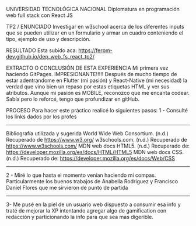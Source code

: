 UNIVERSIDAD TECNOLÓGICA NACIONAL
Diplomatura en programación web full stack con React JS

TP2 / ENUNCIADO
Investigar en w3school acerca de los diferentes inputs que se pueden utilizar en un formulario y armar un cuadro conteniendo el tipo, ejemplo de uso y descripción.

RESULTADO
Esta subido aca:
https://ferpm-dev.github.io/dep_web_fs_react_tp2/

EXTRACTO O CONCLUSIÓN DE ESTA EXPERIENCIA
Mi primera vez haciendo GitPages. IMPRESIONANTE!!!!!
Después de mucho tiempo de estar adentrandome en Flutter (mi pasión) y React-Native (mi necesidad) la verdad que vino bien un repaso por estas etiquetas HTML y ver sus atributos. Aunque mi pasión es MOBILE, reconozco que me encanta codear. Sabía pero lo reforcé, tengo que profundizar en gitHub.

PROCESO
Para hacer este práctico realicé lo siguientes pasos:
1 - Consulté los links dados por los profes

---

Bibliografía utilizada y sugerida
World Wide Web Consortium. (n.d.) Recuperado de https://www.w3.org/
w3schools.com. (n.d.) Recuperado de https://www.w3schools.com/
MDN web docs HTML5. (n.d.) Recuperado de:
https://developer.mozilla.org/es/docs/HTML/HTML5
MDN web docs CSS. (n.d.) Recuperado de:
https://developer.mozilla.org/es/docs/Web/CSS

---

2 - Miré lo que hasta el momento venían haciendo mi compas. Particularmente los buenos trabajos de Anabella Rodriguez y Francisco Daniel Flores que me sirvieron de punto de partida

---

3- Me pusé en la piel de un usuario web dispuesto a consumir esa info y traté de mejorar la XP intentando agregar algo de gamification con redacción y particionando la info para que sea mas digerible.
